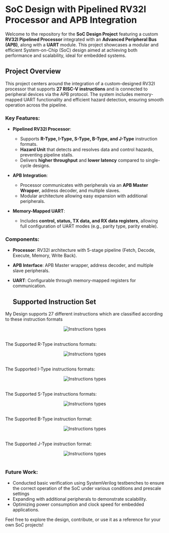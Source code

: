 # SoC Design with Pipelined RV32I Processor and APB Integration

Welcome to the repository for the **SoC Design Project** featuring a custom **RV32I Pipelined Processor** integrated with an **Advanced Peripheral Bus (APB)**, along with a **UART** module. This project showcases a modular and efficient System-on-Chip (SoC) design aimed at achieving both performance and scalability, ideal for embedded systems.

## Project Overview

This project centers around the integration of a custom-designed RV32I processor that supports **27 RISC-V instructions** and is connected to peripheral devices via the APB protocol. The system includes memory-mapped UART functionality and efficient hazard detection, ensuring smooth operation across the pipeline.

### Key Features:
- **Pipelined RV32I Processor**:
  - Supports **R-Type, I-Type, S-Type, B-Type, and J-Type** instruction formats.
  - **Hazard Unit** that detects and resolves data and control hazards, preventing pipeline stalls.
  - Delivers **higher throughput** and **lower latency** compared to single-cycle designs.
  
- **APB Integration**:
  - Processor communicates with peripherals via an **APB Master Wrapper**, address decoder, and multiple slaves.
  - Modular architecture allowing easy expansion with additional peripherals.

- **Memory-Mapped UART**:
  - Includes **control, status, TX data, and RX data registers**, allowing full configuration of UART modes (e.g., parity type, parity enable).
  

### Components:
- **Processor**: RV32I architecture with 5-stage pipeline (Fetch, Decode, Execute, Memory, Write Back).
- **APB Interface**: APB Master wrapper, address decoder, and multiple slave peripherals.
- **UART**: Configurable through memory-mapped registers for communication.

  ## Supported Instruction Set

My Design supports 27 different instructions which are classified according to these instruction formats

<div align="center">
  <img src="https://github.com/abdallah-zein/SoC-Design-with-Pipelined-RV32I-Processor-and-APB-Integration/blob/main/images/Instructions%20types.png" alt=" Instructions types">
</div>
<br>

The Supported R-Type instructions formats:
<div align="center">
  <img src="https://github.com/abdallah-zein/SoC-Design-with-Pipelined-RV32I-Processor-and-APB-Integration/blob/main/images/supported%20R-Type%20Instructions.png.png" alt=" Instructions types">
</div>
<br>

The Supported I-Type instructions formats:
<div align="center">
  <img src="https://github.com/abdallah-zein/SoC-Design-with-Pipelined-RV32I-Processor-and-APB-Integration/blob/main/images/supported%20I-Type%20Instructions.png" alt=" Instructions types">
</div>
<br>

The Supported S-Type instructions formats:
<div align="center">
  <img src="https://github.com/abdallah-zein/SoC-Design-with-Pipelined-RV32I-Processor-and-APB-Integration/blob/main/images/supported%20S-Type%20Instructions.png" alt=" Instructions types">
</div>
<br>

The Supported B-Type instruction format:
<div align="center">
  <img src="https://github.com/abdallah-zein/SoC-Design-with-Pipelined-RV32I-Processor-and-APB-Integration/blob/main/images/supported%20B-Type%20Instructions.png" alt=" Instructions types">
</div>
<br>

The Supported J-Type instruction format:

<div align="center">
  <img src="https://github.com/abdallah-zein/SoC-Design-with-Pipelined-RV32I-Processor-and-APB-Integration/blob/main/images/supported%20J-Type%20Instructions.png" alt=" Instructions types">
</div>
<br>

### Future Work:
- Conducted basic verification using SystemVerilog testbenches to ensure the correct operation of the SoC under various conditions and prescale settings
- Expanding with additional peripherals to demonstrate scalability.
- Optimizing power consumption and clock speed for embedded applications.

Feel free to explore the design, contribute, or use it as a reference for your own SoC projects!
